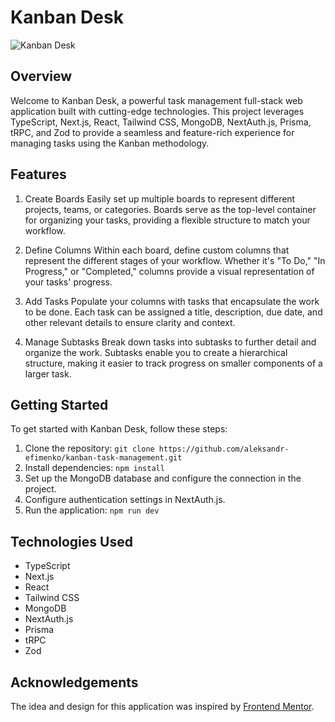 # Kanban Desk

![Kanban Desk](https://github.com/aleksandr-efimenko/kanban-task-management/assets/10911832/08aa56a6-5903-4019-a89a-f2f308061c58)

## Overview

Welcome to Kanban Desk, a powerful task management full-stack web application built with cutting-edge technologies. This project leverages TypeScript, Next.js, React, Tailwind CSS, MongoDB, NextAuth.js, Prisma, tRPC, and Zod to provide a seamless and feature-rich experience for managing tasks using the Kanban methodology.

## Features

1. Create Boards
Easily set up multiple boards to represent different projects, teams, or categories. Boards serve as the top-level container for organizing your tasks, providing a flexible structure to match your workflow.

2. Define Columns
Within each board, define custom columns that represent the different stages of your workflow. Whether it's "To Do," "In Progress," or "Completed," columns provide a visual representation of your tasks' progress.

3. Add Tasks
Populate your columns with tasks that encapsulate the work to be done. Each task can be assigned a title, description, due date, and other relevant details to ensure clarity and context.

4. Manage Subtasks
Break down tasks into subtasks to further detail and organize the work. Subtasks enable you to create a hierarchical structure, making it easier to track progress on smaller components of a larger task.

## Getting Started

To get started with Kanban Desk, follow these steps:

1. Clone the repository: `git clone https://github.com/aleksandr-efimenko/kanban-task-management.git`
2. Install dependencies: `npm install`
3. Set up the MongoDB database and configure the connection in the project.
4. Configure authentication settings in NextAuth.js.
5. Run the application: `npm run dev`

## Technologies Used

- TypeScript
- Next.js
- React
- Tailwind CSS
- MongoDB
- NextAuth.js
- Prisma
- tRPC
- Zod

## Acknowledgements
The idea and design for this application was inspired by [Frontend Mentor](https://www.frontendmentor.io/challenges/kanban-task-management-web-app-wgQLt-HlbB). 
